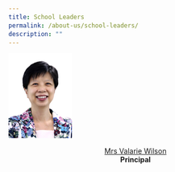 ```yaml
---
title: School Leaders
permalink: /about-us/school-leaders/
description: ""
---
```


<img src="/images/Valarie-Wilson.jpg" 
     style="width:25%">

<center><a href="mailto:Valarie_koh@schools.gov.sg">Mrs Valarie Wilson</a><br>
<b>Principal</b></center>
